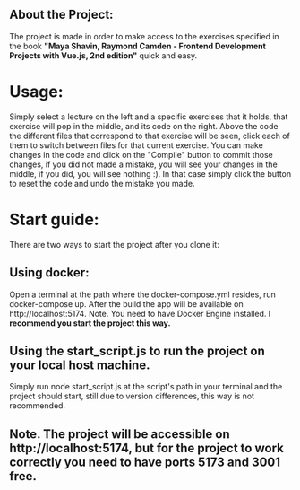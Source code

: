 ## About the Project:
The project is made in order to make access to the exercises specified in the book **"Maya Shavin, Raymond Camden - Frontend Development Projects with Vue.js, 2nd edition"** quick and easy.

# Usage:
Simply select a lecture on the left and a specific exercises that it holds, that exercise will pop in the middle, and its code on the right. Above the code the different files that correspond to that exercise will be seen, click each of them to switch between files for that current exercise. You can make changes in the code and click on the "Compile" button to commit those changes, if you did not made a mistake, you will see your changes in the middle, if you did, you will see nothing :). In that case simply click the button to reset the code and undo the mistake you made. 

# Start guide:
There are two ways to start the project after you clone it:

## Using docker:
Open a terminal at the path where the docker-compose.yml resides, run docker-compose up. After the build the app will be available on http://localhost:5174.
Note. You need to have Docker Engine installed. **I recommend you start the project this way.**

## Using the start_script.js to run the project on your local host machine.
Simply run node start_script.js at the script's path in your terminal and the project should start, still due to version differences, this way is not recommended.

## Note. The project will be accessible on http://localhost:5174, but for the project to work correctly you need to have ports 5173 and 3001 free.
